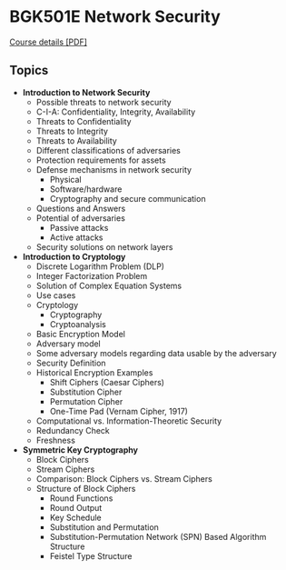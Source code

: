 BGK501E Network Security
========================

[Course details [PDF]](https://be.itu.edu.tr/docs/librariesprovider65/default-document-library/bgk501_ag-guvenligi.pdf?sfvrsn=751dd61b_0)

Topics
------

- **Introduction to Network Security**
    - Possible threats to network security
    - C-I-A: Confidentiality, Integrity, Availability
    - Threats to Confidentiality
    - Threats to Integrity
    - Threats to Availability
    - Different classifications of adversaries
    - Protection requirements for assets
    - Defense mechanisms in network security
        - Physical
        - Software/hardware
        - Cryptography and secure communication
    - Questions and Answers
    - Potential of adversaries
        - Passive attacks
        - Active attacks
    - Security solutions on network layers
- **Introduction to Cryptology**
    - Discrete Logarithm Problem (DLP)
    - Integer Factorization Problem
    - Solution of Complex Equation Systems
    - Use cases
    - Cryptology
        - Cryptography
        - Cryptoanalysis
    - Basic Encryption Model
    - Adversary model
    - Some adversary models regarding data usable by the adversary
    - Security Definition
    - Historical Encryption Examples
        - Shift Ciphers (Caesar Ciphers)
        - Substitution Cipher
        - Permutation Cipher
        - One-Time Pad (Vernam Cipher, 1917)
    - Computational vs. Information-Theoretic Security
    - Redundancy Check
    - Freshness
- **Symmetric Key Cryptography**
    - Block Ciphers
    - Stream Ciphers
    - Comparison: Block Ciphers vs. Stream Ciphers
    - Structure of Block Ciphers
        - Round Functions
        - Round Output
        - Key Schedule
        - Substitution and Permutation
        - Substitution-Permutation Network (SPN) Based Algorithm Structure
        - Feistel Type Structure